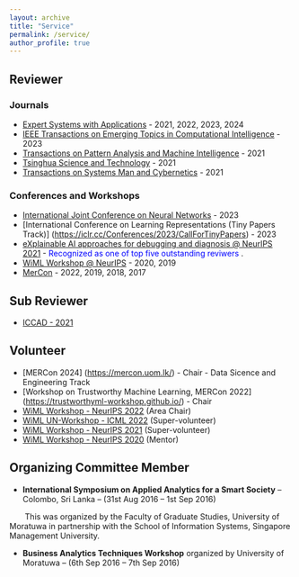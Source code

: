 ```yaml
---
layout: archive
title: "Service"
permalink: /service/
author_profile: true
---
```


## Reviewer

### Journals

* [Expert Systems with Applications](https://www.sciencedirect.com/journal/expert-systems-with-applications) - 2021, 2022, 2023, 2024
* [IEEE Transactions on Emerging Topics in Computational Intelligence](https://cis.ieee.org/publications/t-emerging-topics-in-ci) - 2023
* [Transactions on Pattern Analysis and Machine Intelligence](https://ieeexplore.ieee.org/xpl/RecentIssue.jsp?punumber=34) - 2021
* [Tsinghua Science and Technology](http://tst.tsinghuajournals.com/EN/1007-0214/home.shtml) - 2021
* [Transactions on Systems Man and Cybernetics](https://ieeexplore.ieee.org/xpl/RecentIssue.jsp?punumber=6221021) - 2021

### Conferences and Workshops
* [International Joint Conference on Neural Networks](https://2023.ijcnn.org/) - 2023
* [International Conference on Learning Representations (Tiny Papers Track)] (https://iclr.cc/Conferences/2023/CallForTinyPapers) - 2023 
* [eXplainable AI approaches for debugging and diagnosis @ NeurIPS 2021](https://xai4debugging.github.io/) - <span style="color:blue"> Recognized as one of top five outstanding reviwers </span>.
* [WiML Workshop @ NeurIPS](https://wimlworkshop.org/sh_events/wiml-workshop-2020/) - 2020, 2019
* [MerCon](https://mercon.uom.lk/) - 2022, 2019, 2018, 2017

## Sub Reviewer

* [ICCAD - 2021](https://iccad.com/index.php)

## Volunteer 

* [MERCon 2024] (https://mercon.uom.lk/) - Chair - Data Sicence and Engineering Track
* [Workshop on Trustworthy Machine Learning, MERCon 2022] (https://trustworthyml-workshop.github.io/) - Chair
* [WiML Workshop - NeurIPS 2022](https://sites.google.com/view/wiml2022/) (Area Chair)
* [WiML UN-Workshop - ICML 2022](https://icml.cc/virtual/2022/affinity-workshop/13481) (Super-volunteer)
* [WiML Workshop - NeurIPS 2021](https://sites.google.com/view/wiml2021/committee?authuser=0/) (Super-volunteer)
* [WiML Workshop - NeurIPS 2020](https://wimlworkshop.org/sh_events/wiml-workshop-2020/) (Mentor)

## Organizing Committee Member

* **International Symposium on Applied Analytics for a Smart Society** – Colombo, Sri Lanka – (31st Aug 2016 – 1st Sep 2016)

&nbsp;&nbsp;&nbsp;&nbsp;&nbsp;&nbsp; This was organized by the Faculty of Graduate Studies, University of Moratuwa in partnership with the School of Information Systems, Singapore Management University.

* **Business Analytics Techniques Workshop** organized by University of Moratuwa – (6th Sep 2016 – 7th Sep 2016)

